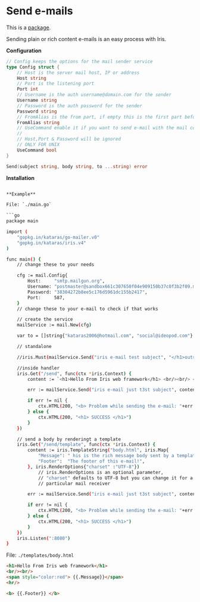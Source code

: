 # Send e-mails

This is a [package](https://github.com/kataras/go-mailer).

Sending plain or rich content e-mails is an easy process with Iris.

**Configuration**

```go
// Config keeps the options for the mail sender service
type Config struct {
    // Host is the server mail host, IP or address
    Host string
    // Port is the listening port
    Port int
    // Username is the auth username@domain.com for the sender
    Username string
    // Password is the auth password for the sender
    Password string
    // FromAlias is the from part, if empty this is the first part before @ from the Username field
    FromAlias string
    // UseCommand enable it if you want to send e-mail with the mail command  instead of smtp
    //
    // Host,Port & Password will be ignored
    // ONLY FOR UNIX
    UseCommand bool
}

```

```go
Send(subject string, body string, to ...string) error
```

**Installation**

```sh go get -u gopkg.in/kataras/go-mailer.v0

**Example**

File: `./main.go`

```go
package main

import (
    "gopkg.in/kataras/go-mailer.v0"
    "gopkg.in/kataras/iris.v4"
)

func main() {
    // change these to your needs

    cfg := mail.Config{
        Host:     "smtp.mailgun.org",
        Username: "postmaster@sandbox661c307650f04e909150b37c0f3b2f09.mailgun.org",
        Password: "38304272b8ee5c176d5961dc155b2417",
        Port:     587,
    }
    // change these to your e-mail to check if that works

    // create the service
    mailService := mail.New(cfg)

    var to = []string{"kataras2006@hotmail.com", "social@ideopod.com"}

    // standalone

    //iris.Must(mailService.Send("iris e-mail test subject", "</h1>outside of context before server's listen!</h1>", to...))

    //inside handler
    iris.Get("/send", func(ctx *iris.Context) {
        content := `<h1>Hello From Iris web framework</h1> <br/><br/> <span style="color:blue"> This is the rich message body </span>`

        err := mailService.Send("iris e-mail just t3st subject", content, to...)

        if err != nil {
            ctx.HTML(200, "<b> Problem while sending the e-mail: "+err.Error())
        } else {
            ctx.HTML(200, "<h1> SUCCESS </h1>")
        }
    })

    // send a body by renderingt a template
    iris.Get("/send/template", func(ctx *iris.Context) {
        content := iris.TemplateString("body.html", iris.Map{
            "Message": " his is the rich message body sent by a template!!",
            "Footer":  "The footer of this e-mail!",
        }, iris.RenderOptions{"charset" :"UTF-8"}) 
            // iris.RenderOptions is an optional parameter,
            // "charset" defaults to UTF-8 but you can change it for a 
            // particular mail receiver

        err := mailService.Send("iris e-mail just t3st subject", content, to...)

        if err != nil {
            ctx.HTML(200, "<b> Problem while sending the e-mail: "+err.Error())
        } else {
            ctx.HTML(200, "<h1> SUCCESS </h1>")
        }
    })
    iris.Listen(":8080")
}


```

File: `./templates/body.html`

```html
<h1>Hello From Iris web framework</h1>
<br/><br/>
<span style="color:red"> {{.Message}}</span>
<hr/>

<b> {{.Footer}} </b>
```

